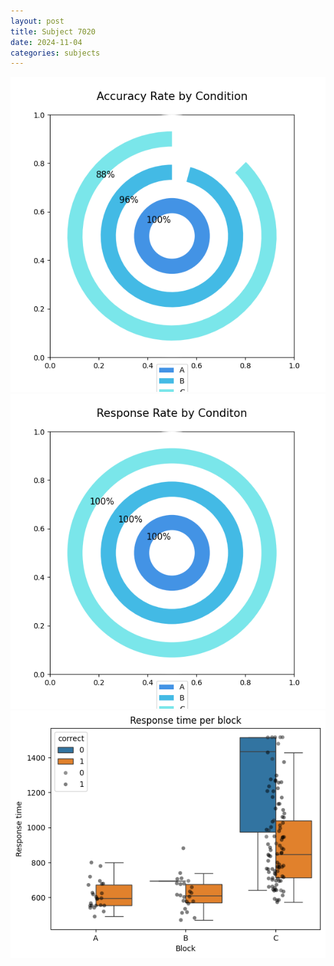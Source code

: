 ```yaml
---
layout: post
title: Subject 7020
date: 2024-11-04
categories: subjects
---
```


![](data/7020/run-24/7020_accuracy_rate.png)
![](data/7020/run-24/7020_response_rate.png)
![](data/7020/run-24/7020_rt.png)
